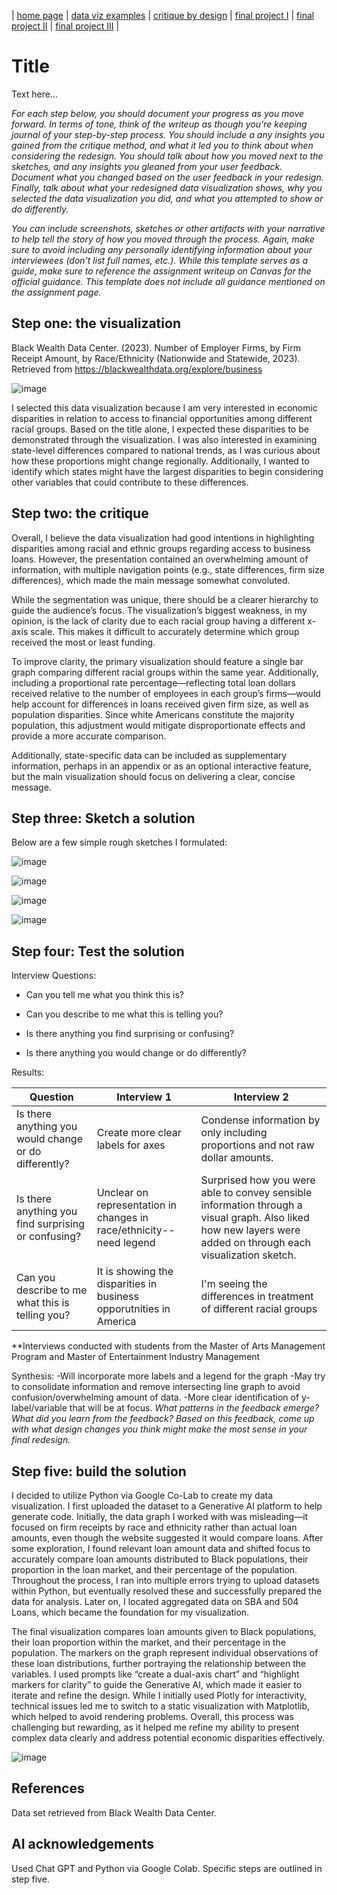 | [home page](https://cmustudent.github.io/tswd-portfolio-templates/) | [data viz examples](dataviz-examples) | [critique by design](critique-by-design) | [final project I](final-project-part-one) | [final project II](final-project-part-two) | [final project III](final-project-part-three) |

# Title
Text here...

_For each step below, you should document your progress as you move forward.  In terms of tone, think of the writeup as though you're keeping journal of your step-by-step process.   You should include a any insights you gained from the critique method, and what it led you to think about when considering the redesign.  You should talk about how you moved next to the sketches, and any insights you gleaned from your user feedback.  Document what you changed based on the user feedback in your redesign.  Finally, talk about what your redesigned data visualization shows, why you selected the data visualization you did, and what you attempted to show or do differently._

_You can include screenshots, sketches or other artifacts with your narrative to help tell the story of how you moved through the process.  Again, make sure to avoid including any personally identifying information about your interviewees (don't list full names, etc.).  While this template serves as a guide, make sure to reference the assignment writeup on Canvas for the official guidance.  This template does not include all guidance mentioned on the assignment page._

## Step one: the visualization
Black Wealth Data Center. (2023). Number of Employer Firms, by Firm Receipt Amount, by Race/Ethnicity (Nationwide and Statewide, 2023). Retrieved from https://blackwealthdata.org/explore/business

![image](https://github.com/user-attachments/assets/0f4f4730-1f70-47b5-bd56-04fea4e7c859)

I selected this data visualization because I am very interested in economic disparities in relation to access to financial opportunities among different racial groups. Based on the title alone, I expected these disparities to be demonstrated through the visualization. I was also interested in examining state-level differences compared to national trends, as I was curious about how these proportions might change regionally. Additionally, I wanted to identify which states might have the largest disparities to begin considering other variables that could contribute to these differences.

## Step two: the critique
Overall, I believe the data visualization had good intentions in highlighting disparities among racial and ethnic groups regarding access to business loans. However, the presentation contained an overwhelming amount of information, with multiple navigation points (e.g., state differences, firm size differences), which made the main message somewhat convoluted.

While the segmentation was unique, there should be a clearer hierarchy to guide the audience’s focus. The visualization’s biggest weakness, in my opinion, is the lack of clarity due to each racial group having a different x-axis scale. This makes it difficult to accurately determine which group received the most or least funding.

To improve clarity, the primary visualization should feature a single bar graph comparing different racial groups within the same year. Additionally, including a proportional rate percentage—reflecting total loan dollars received relative to the number of employees in each group’s firms—would help account for differences in loans received given firm size, as well as population disparities. Since white Americans constitute the majority population, this adjustment would mitigate disproportionate effects and provide a more accurate comparison.

Additionally, state-specific data can be included as supplementary information, perhaps in an appendix or as an optional interactive feature, but the main visualization should focus on delivering a clear, concise message.

## Step three: Sketch a solution
Below are a few simple rough sketches I formulated:

![image](https://github.com/user-attachments/assets/d3e1c039-b4a5-4a5b-b904-0721113dc01e)

![image](https://github.com/user-attachments/assets/1fb81a7a-fa2e-4e39-9be3-684e4e5edce1)

![image](https://github.com/user-attachments/assets/f64110ce-f76c-4660-b9e3-886ab93ebd30)

![image](https://github.com/user-attachments/assets/7731eaaf-44d5-4dd3-b9b5-07c012cdde23)





## Step four: Test the solution

Interview Questions:

- Can you tell me what you think this is?

- Can you describe to me what this is telling you?

- Is there anything you find surprising or confusing?

- Is there anything you would change or do differently?

Results: 

| Question | Interview 1 | Interview 2 |
|----------|-------------|-------------|
| Is there anything you would change or do differently?         |   Create more clear labels for axes     |    Condense information by only including proportions and not raw dollar amounts.       |
|   Is there anything you find surprising or confusing? |      Unclear on representation in changes in race/ethnicity--need legend       |    Surprised how you were able to convey sensible information through a visual graph. Also liked how new layers were added on through each visualization sketch.    |
| Can you describe to me what this is telling you?       |  It is showing the disparities in business opporutnities in America           |  I'm seeing the differences in treatment of different racial groups            |

**Interviews conducted with students from the Master of Arts Management Program and Master of Entertainment Industry Management

Synthesis: 
-Will incorporate more labels and a legend for the graph
-May try to consolidate information and remove intersecting line graph to avoid confusion/overwhelming amount of data.
-More clear identification of y-label/variable that will be at focus. 
_What patterns in the feedback emerge?  What did you learn from the feedback?  Based on this feedback, come up with what design changes you think might make the most sense in your final redesign._

## Step five: build the solution

I decided to utilize Python via Google Co-Lab to create my data visualization. I first uploaded the dataset to a Generative AI platform to help generate code. Initially, the data graph I worked with was misleading—it focused on firm receipts by race and ethnicity rather than actual loan amounts, even though the website suggested it would compare loans. After some exploration, I found relevant loan amount data and shifted focus to accurately compare loan amounts distributed to Black populations, their proportion in the loan market, and their percentage of the population. Throughout the process, I ran into multiple errors trying to upload datasets within Python, but eventually resolved these and successfully prepared the data for analysis. Later on, I located aggregated data on SBA and 504 Loans, which became the foundation for my visualization.

The final visualization compares loan amounts given to Black populations, their loan proportion within the market, and their percentage in the population. The markers on the graph represent individual observations of these loan distributions, further portraying the relationship between the variables. I used prompts like “create a dual-axis chart” and “highlight markers for clarity” to guide the Generative AI, which made it easier to iterate and refine the design. While I initially used Plotly for interactivity, technical issues led me to switch to a static visualization with Matplotlib, which helped to avoid rendering problems. Overall, this process was challenging but rewarding, as it helped me refine my ability to present complex data clearly and address potential economic disparities effectively.

![image](https://github.com/user-attachments/assets/e2319b52-e495-4fa8-8b2b-918ded8e604b)

## References
Data set retrieved from Black Wealth Data Center.

## AI acknowledgements
Used Chat GPT and Python via Google Colab. Specific steps are outlined in step five. 
